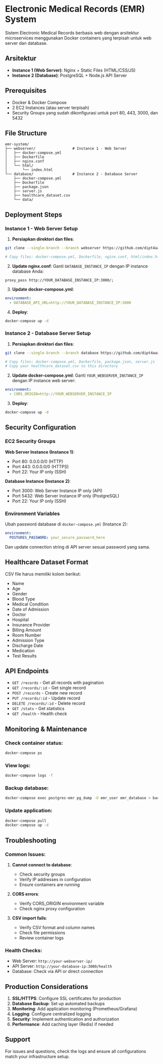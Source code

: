 # Electronic Medical Records (EMR) System

Sistem Electronic Medical Records berbasis web dengan arsitektur microservices menggunakan Docker containers yang terpisah untuk web server dan database.

## Arsitektur

- **Instance 1 (Web Server)**: Nginx + Static Files (HTML/CSS/JS)
- **Instance 2 (Database)**: PostgreSQL + Node.js API Server

## Prerequisites

- Docker & Docker Compose
- 2 EC2 Instances (atau server terpisah)
- Security Groups yang sudah dikonfigurasi untuk port 80, 443, 3000, dan 5432

## File Structure

```
emr-system/
├── webserver/                 # Instance 1 - Web Server
│   ├── docker-compose.yml
│   ├── Dockerfile
│   ├── nginx.conf
│   └── html/
│       └── index.html
└── database/                  # Instance 2 - Database Server
    ├── docker-compose.yml
    ├── Dockerfile
    ├── package.json
    ├── server.js
    ├── healthcare_dataset.csv
    └── data/
```

## Deployment Steps

### Instance 1 - Web Server Setup

1. **Persiapkan direktori dan files**:

```bash
git clone --single-branch --branch webserver https://github.com/dipt4aaaa/ztna-medical-records.git

# Copy files: docker-compose.yml, Dockerfile, nginx.conf, html/index.html
```

2. **Update nginx.conf**:
   Ganti `DATABASE_INSTANCE_IP` dengan IP instance database Anda:

```nginx
proxy_pass http://YOUR_DATABASE_INSTANCE_IP:3000/;
```

3. **Update docker-compose.yml**:

```yaml
environment:
  - DATABASE_API_URL=http://YOUR_DATABASE_INSTANCE_IP:3000
```

4. **Deploy**:

```bash
docker-compose up -d
```

### Instance 2 - Database Server Setup

1. **Persiapkan direktori dan files**:

```bash
git clone --single-branch --branch database https://github.com/dipt4aaaa/ztna-medical-records.git

# Copy files: docker-compose.yml, Dockerfile, package.json, server.js
# Copy your healthcare_dataset.csv to this directory
```

2. **Update docker-compose.yml**:
   Ganti `YOUR_WEBSERVER_INSTANCE_IP` dengan IP instance web server:

```yaml
environment:
  - CORS_ORIGIN=http://YOUR_WEBSERVER_INSTANCE_IP
```

3. **Deploy**:

```bash
docker-compose up -d
```

## Security Configuration

### EC2 Security Groups

**Web Server Instance (Instance 1)**:

- Port 80: 0.0.0.0/0 (HTTP)
- Port 443: 0.0.0.0/0 (HTTPS)
- Port 22: Your IP only (SSH)

**Database Instance (Instance 2)**:

- Port 3000: Web Server Instance IP only (API)
- Port 5432: Web Server Instance IP only (PostgreSQL)
- Port 22: Your IP only (SSH)

### Environment Variables

Ubah password database di `docker-compose.yml` (Instance 2):

```yaml
environment:
  POSTGRES_PASSWORD: your_secure_password_here
```

Dan update connection string di API server sesuai password yang sama.

## Healthcare Dataset Format

CSV file harus memiliki kolom berikut:

- Name
- Age
- Gender
- Blood Type
- Medical Condition
- Date of Admission
- Doctor
- Hospital
- Insurance Provider
- Billing Amount
- Room Number
- Admission Type
- Discharge Date
- Medication
- Test Results

## API Endpoints

- `GET /records` - Get all records with pagination
- `GET /records/:id` - Get single record
- `POST /records` - Create new record
- `PUT /records/:id` - Update record
- `DELETE /records/:id` - Delete record
- `GET /stats` - Get statistics
- `GET /health` - Health check

## Monitoring & Maintenance

### Check container status:

```bash
docker-compose ps
```

### View logs:

```bash
docker-compose logs -f
```

### Backup database:

```bash
docker-compose exec postgres-emr pg_dump -U emr_user emr_database > backup.sql
```

### Update application:

```bash
docker-compose pull
docker-compose up -d
```

## Troubleshooting

### Common Issues:

1. **Cannot connect to database**:

   - Check security groups
   - Verify IP addresses in configuration
   - Ensure containers are running

2. **CORS errors**:

   - Verify CORS_ORIGIN environment variable
   - Check nginx proxy configuration

3. **CSV import fails**:
   - Verify CSV format and column names
   - Check file permissions
   - Review container logs

### Health Checks:

- Web Server: `http://your-webserver-ip/`
- API Server: `http://your-database-ip:3000/health`
- Database: Check via API or direct connection

## Production Considerations

1. **SSL/HTTPS**: Configure SSL certificates for production
2. **Database Backup**: Set up automated backups
3. **Monitoring**: Add application monitoring (Prometheus/Grafana)
4. **Logging**: Configure centralized logging
5. **Security**: Implement authentication and authorization
6. **Performance**: Add caching layer (Redis) if needed

## Support

For issues and questions, check the logs and ensure all configurations match your infrastructure setup.
